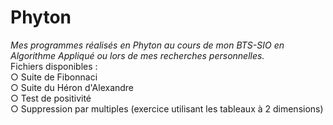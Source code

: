 # Phyton
<em> Mes programmes réalisés en Phyton au cours de mon BTS-SIO en Algorithme Appliqué ou lors de mes recherches personnelles. </em> </br>
Fichiers disponibles : </br>
○ Suite de Fibonnaci </br>
○ Suite du Héron d'Alexandre </br>
○ Test de positivité </br>
○ Suppression par multiples (exercice utilisant les tableaux à 2 dimensions) </br>
